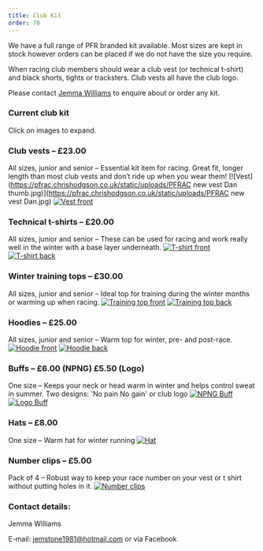 ```yaml
---
title: Club Kit
order: 70
---
```


We have a full range of PFR branded kit available. Most sizes are kept in stock however orders can be placed if we do not have the size you require.

When racing club members should wear a club vest (or technical t-shirt) and black shorts, tights or tracksters. Club vests all have the club logo.

Please contact [Jemma Williams](mailto:jemstone1981@hotmail.com) to enquire about or order any kit.

### Current club kit

Click on images to expand.


### Club vests – £23.00
All sizes, junior and senior – Essential kit item for racing. Great fit, longer length than most club vests and don’t ride up when you wear them!
[![Vest](https://pfrac.chrishodgson.co.uk/static/uploads/PFRAC new vest Dan thumb.jpg)](https://pfrac.chrishodgson.co.uk/static/uploads/PFRAC new vest Dan.jpg) [![Vest front](https://via.placeholder.com/100x100)](https://via.placeholder.com/100x100) 

### Technical t-shirts – £20.00
All sizes, junior and senior – These can be used for racing and work really well in the winter with a base layer underneath.
[![T-shirt front](https://via.placeholder.com/100x100)](https://via.placeholder.com/100x100) 
[![T-shirt back](https://via.placeholder.com/100x100)](https://via.placeholder.com/100x100) 


### Winter training tops – £30.00 
All sizes, junior and senior – Ideal top for training during the winter months or warming up when racing.
[![Training top front](https://via.placeholder.com/100x100)](https://via.placeholder.com/100x100) 
[![Training top back](https://via.placeholder.com/100x100)](https://via.placeholder.com/100x100) 


### Hoodies – £25.00 
All sizes, junior and senior – Warm top for winter, pre- and post-race.
[![Hoodie front](https://via.placeholder.com/100x100)](https://via.placeholder.com/100x100) 
[![Hoodie back](https://via.placeholder.com/100x100)](https://via.placeholder.com/100x100) 


### Buffs – £6.00 (NPNG) £5.50 (Logo)
One size – Keeps your neck or head warm in winter and helps control sweat in summer. Two designs: 'No pain No gain' or club logo
[![NPNG Buff](https://via.placeholder.com/100x100)](https://via.placeholder.com/100x100) 
[![Logo Buff](https://via.placeholder.com/100x100)](https://via.placeholder.com/100x100) 


### Hats – £8.00
One size – Warm hat for winter running
[![Hat](https://via.placeholder.com/100x100)](https://via.placeholder.com/100x100) 


### Number clips – £5.00
Pack of 4 – Robust way to keep your race number on your vest or t shirt without putting holes in it.
[![Number clips](https://via.placeholder.com/100x100)](https://via.placeholder.com/100x100) 

### Contact details:

Jemma Williams

E-mail: [jemstone1981@hotmail.com](mailto:jemstone1981@hotmail.com) or via Facebook